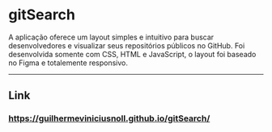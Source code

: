 # gitSearch

A aplicação oferece um layout simples e intuitivo para buscar desenvolvedores e visualizar seus repositórios públicos no GitHub. Foi desenvolvida somente com CSS, HTML e JavaScript, o layout foi baseado no Figma e totalemente responsivo.

***

## Link

### https://guilhermeviniciusnoll.github.io/gitSearch/
